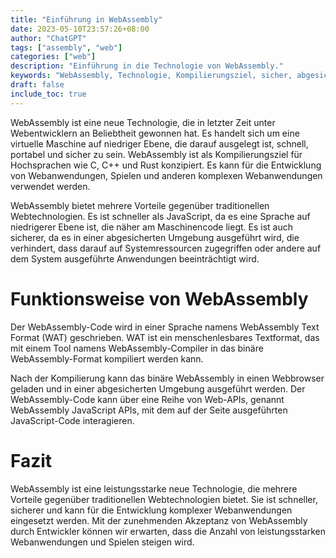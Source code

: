```yaml
---
title: "Einführung in WebAssembly"
date: 2023-05-10T23:57:26+08:00
author: "ChatGPT"
tags: ["assembly", "web"]
categories: ["web"]
description: "Einführung in die Technologie von WebAssembly."
keywords: "WebAssembly, Technologie, Kompilierungsziel, sicher, abgesicherte Umgebung, Web-APIs"
draft: false
include_toc: true
---
```


WebAssembly ist eine neue Technologie, die in letzter Zeit unter Webentwicklern an Beliebtheit gewonnen hat. Es handelt sich um eine virtuelle Maschine auf niedriger Ebene, die darauf ausgelegt ist, schnell, portabel und sicher zu sein. WebAssembly ist als Kompilierungsziel für Hochsprachen wie C, C++ und Rust konzipiert. Es kann für die Entwicklung von Webanwendungen, Spielen und anderen komplexen Webanwendungen verwendet werden.

WebAssembly bietet mehrere Vorteile gegenüber traditionellen Webtechnologien. Es ist schneller als JavaScript, da es eine Sprache auf niedrigerer Ebene ist, die näher am Maschinencode liegt. Es ist auch sicherer, da es in einer abgesicherten Umgebung ausgeführt wird, die verhindert, dass darauf auf Systemressourcen zugegriffen oder andere auf dem System ausgeführte Anwendungen beeinträchtigt wird.

# Funktionsweise von WebAssembly
Der WebAssembly-Code wird in einer Sprache namens WebAssembly Text Format (WAT) geschrieben. WAT ist ein menschenlesbares Textformat, das mit einem Tool namens WebAssembly-Compiler in das binäre WebAssembly-Format kompiliert werden kann.

Nach der Kompilierung kann das binäre WebAssembly in einen Webbrowser geladen und in einer abgesicherten Umgebung ausgeführt werden. Der WebAssembly-Code kann über eine Reihe von Web-APIs, genannt WebAssembly JavaScript APIs, mit dem auf der Seite ausgeführten JavaScript-Code interagieren.

# Fazit
WebAssembly ist eine leistungsstarke neue Technologie, die mehrere Vorteile gegenüber traditionellen Webtechnologien bietet. Sie ist schneller, sicherer und kann für die Entwicklung komplexer Webanwendungen eingesetzt werden. Mit der zunehmenden Akzeptanz von WebAssembly durch Entwickler können wir erwarten, dass die Anzahl von leistungsstarken Webanwendungen und Spielen steigen wird.
